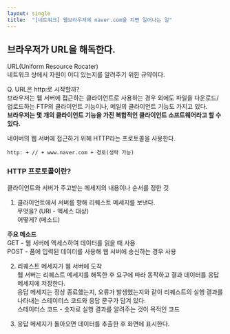 ```yaml
---
layout: single
title:  "[네트워크] 웹브라우저에 naver.com을 치면 일어나는 일"
---
```


## 브라우저가 URL을 해독한다.
URL(Uniform Resource Rocater)  
네트워크 상에서 자원이 어디 있는지를 알려주기 위한 규약이다.

 Q. URL은 http:로 시작할까?  
브라우저는 웹 서버에 접근하는 클라이언트로 사용하는 경우 외에도 파일을 다운로드/업로드하는 FTP의 클라이언트 기능이나, 메일의 클라이언트 기능도 가지고 있다.  
<b>브라우저는 몇 개의 클라이언트 기능을 가진 복합적인 클라이언트 소프트웨어라고 할 수 있다.</b>

네이버의 웹 서버에 접근하기 위해 HTTP라는 프로토콜을 사용한다.
```
http: + // + www.naver.com + 경로(생략 가능)
```

### HTTP 프로토콜이란?
클라이언트와 서버가 주고받는 메세지의 내용이나 순서를 정한 것

1. 클라이언트에서 서버를 향해 리퀘스트 메세지를 보낸다.  
무엇을? (URI - 액세스 대상)  
어떻게? (메소드)

<b>주요 메소드</b>  
GET - 웹 서버에 액세스하여 데이터를 읽을 때 사용  
POST - 폼에 입력된 데이터를 사용해 웹 서버에 송신하는 경우 사용

2. 리퀘스트 메세지가 웹 서버에 도착  
웹 서버는 리퀘스트 메세지를 해독한 후 요구에 따라 동작하고 결과 데이터를 응답 메세지에 저장한다.  
응답 메세지는 정상 종료했는지, 오류가 발생했는지와 같이 리퀘스트의 실행 결과를 나타내는 스테이터스 코드와 응답 문구가 담겨 있다.  
스테이터스 코드 - 숫자로 실행 결과를 알려주는 것이 목적인 코드

3. 응답 메세지가 돌아오면 데이터를 추출한 후 화면에 표시한다. 